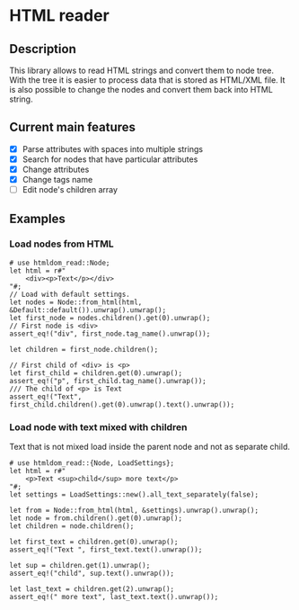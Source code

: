 # HTML reader

## Description
This library allows to read HTML strings and convert them to node tree.
With the tree it is easier to process data that is stored as HTML/XML file.
It is also possible to change the nodes and convert them back into HTML string.

## Current main features
- [x] Parse attributes with spaces into multiple strings
- [x] Search for nodes that have particular attributes
- [x] Change attributes
- [x] Change tags name
- [ ] Edit node's children array

## Examples
### Load nodes from HTML
```
# use htmldom_read::Node;
let html = r#"
    <div><p>Text</p></div>
"#;
// Load with default settings.
let nodes = Node::from_html(html, &Default::default()).unwrap().unwrap();
let first_node = nodes.children().get(0).unwrap();
// First node is <div>
assert_eq!("div", first_node.tag_name().unwrap());

let children = first_node.children();

// First child of <div> is <p>
let first_child = children.get(0).unwrap();
assert_eq!("p", first_child.tag_name().unwrap());
/// The child of <p> is Text
assert_eq!("Text", first_child.children().get(0).unwrap().text().unwrap());
```

### Load node with text mixed with children
 Text that is not mixed load inside the parent node and not as separate child.
```
# use htmldom_read::{Node, LoadSettings};
let html = r#"
    <p>Text <sup>child</sup> more text</p>
"#;
let settings = LoadSettings::new().all_text_separately(false);

let from = Node::from_html(html, &settings).unwrap().unwrap();
let node = from.children().get(0).unwrap();
let children = node.children();

let first_text = children.get(0).unwrap();
assert_eq!("Text ", first_text.text().unwrap());

let sup = children.get(1).unwrap();
assert_eq!("child", sup.text().unwrap());

let last_text = children.get(2).unwrap();
assert_eq!(" more text", last_text.text().unwrap());
```
